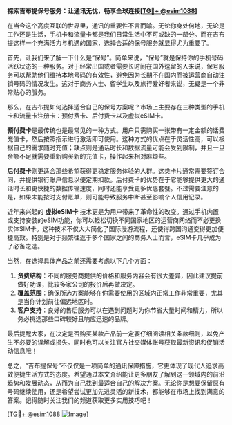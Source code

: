 **探索吉布提保号服务：让通讯无忧，畅享全球连接[[TG💪+ @esim1088](https://t.me/s/esim1088)]**

在当今这个高度互联的世界里，通讯的重要性不言而喻。无论你身处何地，无论是工作还是生活，手机卡和流量卡都是我们日常生活中不可或缺的一部分。而在吉布提这样一个充满活力与机遇的国家，选择合适的保号服务就显得尤为重要了。

首先，让我们来了解一下什么是“保号”。简单来说，“保号”就是保持你的手机号码活跃状态的一种服务。对于经常出国或者需要长时间在国外逗留的人来说，保号服务可以帮助他们维持本地号码的有效性，避免因为长期不在国内而被运营商自动注销号码的情况发生。这对于商务人士、留学生以及旅行爱好者来说，无疑是一个非常贴心的服务。

那么，在吉布提如何选择适合自己的保号方案呢？市场上主要存在三种类型的手机卡和流量卡注册卡：预付费卡、后付费卡以及虚拟eSIM卡。

**预付费卡**是最传统也是最常见的一种方式。用户只需购买一张带有一定金额的话费充值卡，然后按照指示进行激活即可使用。这种方式的优点在于灵活性高，可以根据自己的需求随时充值；缺点则是通话时长和数据流量可能会受到限制，并且一旦余额不足就需要重新购买新的充值卡，操作起来相对麻烦些。

**后付费卡**则更适合那些希望获得更稳定服务体验的人群。这类卡片通常需要签订合同，并提供银行账户信息以便定期扣款。后付费卡的优势在于它能够提供更大的通话时长和更快捷的数据传输速度，同时还能享受更多优惠套餐。不过需要注意的是，如果未能按时支付账单，则可能导致服务中断甚至影响个人信用记录。

近年来兴起的 **虚拟eSIM卡** 技术更是为用户带来了革命性的改变。通过手机内置或支持安装的eSIM功能，你可以轻松切换不同国家地区的运营商网络而不必更换实体SIM卡。这种技术不仅大大简化了国际漫游流程，还使得跨国沟通变得更加便捷高效。特别是对于频繁往返于多个国家之间的商务人士而言，eSIM卡几乎成为了必备之选。

当然，在选择具体产品之前还需要考虑以下几个方面：
1. **资费结构**：不同的服务商提供的价格和服务内容会有很大差异，因此建议提前做好功课，比较多家公司的报价后再做决定。
2. **覆盖范围**：确保所选方案能够在你需要使用的区域内正常工作非常重要，尤其是当你计划前往偏远地区时。
3. **客户支持**：良好的售后服务可以在遇到问题时为你节省大量时间和精力，所以务必挑选那些口碑较好且响应迅速的品牌。

最后提醒大家，在决定是否购买某款产品前一定要仔细阅读相关条款细则，以免产生不必要的误解或损失。同时也可以关注官方社交媒体账号获取最新资讯和促销活动信息哦！

总之，“吉布提保号”不仅仅是一项简单的通讯保障措施，它更体现了现代人追求高效便捷生活方式的态度。希望通过本文介绍能让更多朋友了解到这一领域内的前沿趋势和发展动态，从而为自己找到最适合自己的解决方案。无论你是想要保留原有号码继续使用，还是希望尝试更加先进灵活的新技术，都能够在市场上找到满意的答案。记得随时关注我们的频道获取更多实用技巧吧！

[[TG💪+ @esim1088](https://t.me/s/esim1088) ![Image](https://i.postimg.cc/4NQfJmqS/Snipaste-2025-05-13-00-14-12.png)]